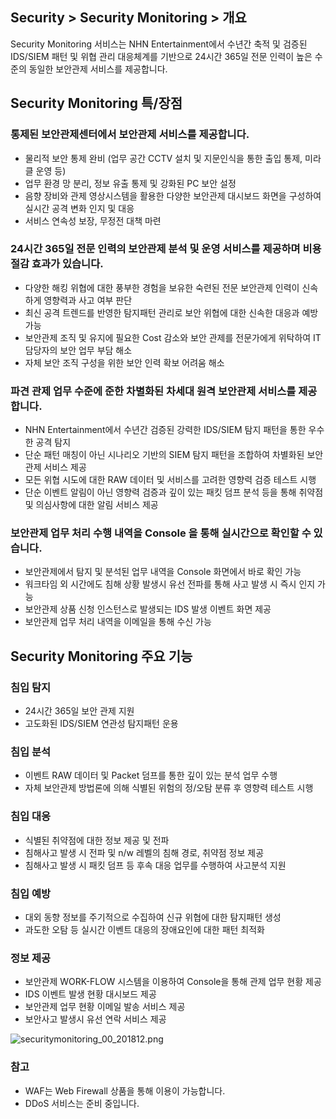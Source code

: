 ## Security > Security Monitoring > 개요

Security Monitoring 서비스는 NHN Entertainment에서 수년간 축적 및 검증된 IDS/SIEM 패턴 및 위협 관리 대응체계를 기반으로 24시간 365일 전문 인력이 높은 수준의 동일한 보안관제 서비스를 제공합니다.

## Security Monitoring 특/장점

### 통제된 보안관제센터에서 보안관제 서비스를 제공합니다.
- 물리적 보안 통제 완비 (업무 공간 CCTV 설치 및 지문인식을 통한 출입 통제, 미라클 운영 등)
- 업무 환경 망 분리, 정보 유출 통제 및 강화된 PC 보안 설정
- 음향 장비와 관제 영상시스템을 활용한 다양한 보안관제 대시보드 화면을 구성하여 실시간 공격 변화 인지 및 대응
- 서비스 연속성 보장, 무정전 대책 마련

### 24시간 365일 전문 인력의 보안관제 분석 및 운영 서비스를 제공하며 비용 절감 효과가 있습니다.
- 다양한 해킹 위협에 대한 풍부한 경험을 보유한 숙련된 전문 보안관제  인력이 신속하게 영향력과 사고 여부 판단
- 최신 공격 트렌드를 반영한 탐지패턴 관리로 보안 위협에 대한 신속한 대응과 예방 가능
- 보안관제 조직 및 유지에 필요한 Cost 감소와 보안 관제를 전문가에게 위탁하여 IT담당자의 보안 업무 부담 해소
- 자체 보안 조직 구성을 위한 보안 인력 확보 어려움 해소

### 파견 관제 업무 수준에 준한 차별화된 차세대 원격 보안관제 서비스를 제공합니다.
- NHN Entertainment에서 수년간 검증된 강력한 IDS/SIEM 탐지 패턴을 통한 우수한 공격 탐지
- 단순 패턴 매칭이 아닌 시나리오 기반의 SIEM 탐지 패턴을 조합하여 차별화된 보안관제 서비스 제공
- 모든 위협 시도에 대한 RAW 데이터 및 서비스를 고려한 영향력 검증 테스트 시행
- 단순 이벤트 알림이 아닌 영향력 검증과 깊이 있는 패킷 덤프 분석 등을 통해 취약점 및 의심사항에 대한 알림 서비스 제공

### 보안관제 업무 처리 수행 내역을 Console 을 통해 실시간으로 확인할 수 있습니다.
- 보안관제에서 탐지 및 분석된 업무 내역을 Console 화면에서 바로 확인 가능
- 워크타임 외 시간에도 침해 상황 발생시 유선 전파를 통해 사고 발생 시 즉시 인지 가능
- 보안관제 상품 신청 인스턴스로 발생되는 IDS 발생 이벤트 화면 제공
- 보안관제 업무 처리 내역을 이메일을 통해 수신 가능

## Security Monitoring 주요 기능

### 침입 탐지
- 24시간 365일 보안 관제 지원</li><li>고도화된 IDS/SIEM 연관성 탐지패턴 운용
### 침입 분석
- 이벤트 RAW 데이터 및 Packet 덤프를 통한 깊이 있는 분석 업무 수행
- 자체 보안관제 방법론에 의해 식별된 위험의 정/오탐 분류 후 영향력 테스트 시행
### 침입 대응
- 식별된 취약점에 대한 정보 제공 및 전파
- 침해사고 발생 시 전파 및 n/w 레벨의 침해 경로, 취약점 정보 제공
- 침해사고 발생 시 패킷 덤프 등 후속 대응 업무를 수행하여 사고분석 지원
### 침입 예방
- 대외 동향 정보를 주기적으로 수집하여 신규 위협에 대한 탐지패턴 생성
- 과도한 오탐 등 실시간 이벤트 대응의 장애요인에 대한 패턴 최적화
### 정보 제공
- 보안관제 WORK-FLOW 시스템을 이용하여 Console을 통해 관제 업무 현황 제공
- IDS 이벤트 발생 현황 대시보드 제공
- 보안관제 업무 현황 이메일 발송 서비스 제공
- 보안사고 발생시 유선 연락 서비스 제공

![securitymonitoring_00_201812.png](https://static.toastoven.net/prod_mss/securitymonitoring_00_201812.png)

### 참고
* WAF는 Web Firewall 상품을 통해 이용이 가능합니다.
* DDoS 서비스는 준비 중입니다.
